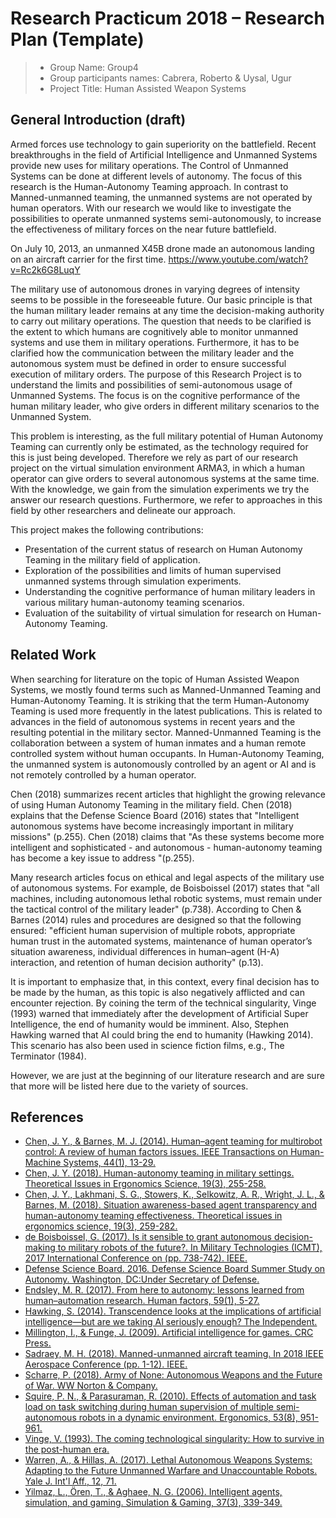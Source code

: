 # Research Practicum 2018 – Research Plan (Template)

> * Group Name: Group4
> * Group participants names: Cabrera, Roberto & Uysal, Ugur
> * Project Title: Human Assisted Weapon Systems

## General Introduction (draft)

Armed forces use technology to gain superiority on the battlefield.  Recent breakthroughs in the field of Artificial Intelligence and Unmanned Systems provide new uses for military operations.
The Control of Unmanned Systems can be done at different levels of autonomy. The focus of this research is the Human-Autonomy Teaming approach. In contrast to Manned-unmanned teaming, the unmanned systems are not operated by human operators. 
With our research we would like to investigate the possibilities to operate unmanned systems semi-autonomously, to increase the effectiveness of military forces on the near future battlefield.

On July 10, 2013, an unmanned X45B drone made an autonomous landing on an aircraft carrier for the first time.
https://www.youtube.com/watch?v=Rc2k6G8LuqY

The military use of autonomous drones in varying degrees of intensity seems to be possible in the foreseeable future.
Our basic principle is that the human military leader remains at any time the decision-making authority to carry out military operations.
The question that needs to be clarified is the extent to which humans are cognitively able to monitor unmanned systems and use them in military operations. 
Furthermore, it has to be clarified how the communication between the military leader and the autonomous system must be defined in order to ensure successful execution of military orders.
The purpose of this Research Project is to understand the limits and possibilities of semi-autonomous usage of Unmanned Systems. 
The focus is on the cognitive performance of the human military leader, who give orders in different military scenarios to the Unmanned System.

This problem is interesting, as the full military potential of Human Autonomy Teaming can currently only be estimated, as the technology required for this is just being developed.
Therefore we rely as part of our research project on the virtual simulation environment ARMA3, in which a human operator can give orders to several autonomous systems at the same time. With the knowledge, we gain from the simulation experiments we try the answer our research questions.
Furthermore, we refer to approaches in this field by other researchers and delineate our approach.

This project makes the following contributions:
* Presentation of the current status of research on Human Autonomy Teaming in the military field of application.
* Exploration of the possibilities and limits of human supervised unmanned systems through simulation experiments.
* Understanding the cognitive performance of human military leaders in various military human-autonomy teaming scenarios.
* Evaluation of the suitability of virtual simulation for research on Human-Autonomy Teaming.

## Related Work

When searching for literature on the topic of Human Assisted Weapon Systems, we mostly found terms such as Manned-Unmanned Teaming and Human-Autonomy Teaming. 
It is striking that the term Human-Autonomy Teaming is used more frequently in the latest publications. 
This is related to advances in the field of autonomous systems in recent years and the resulting potential in the military sector. 
Manned-Unmanned Teaming is the collaboration between a system of human inmates and a human remote controlled system without human occupants. 
In Human-Autonomy Teaming, the unmanned system is autonomously controlled by an agent or AI and is not remotely controlled by a human operator.

Chen (2018) summarizes recent articles that highlight the growing relevance of using Human Autonomy Teaming in the military field. 
Chen (2018) explains that the Defense Science Board (2016) states that "Intelligent autonomous systems have become increasingly important in military missions" (p.255). 
Chen (2018) claims that "As these systems become more intelligent and sophisticated - and autonomous - human-autonomy teaming has become a key issue to address "(p.255).

Many research articles focus on ethical and legal aspects of the military use of autonomous systems. 
For example, de Boisboissel (2017) states that "all machines, including autonomous lethal robotic systems, must remain under the tactical control of the military leader" (p.738). 
According to Chen & Barnes (2014) rules and procedures are designed so that the following ensured: "efficient human supervision of multiple robots, appropriate human trust in the automated systems, maintenance of human operator’s situation awareness, individual differences in human–agent (H-A) interaction, and retention of human decision authority" (p.13). 

It is important to emphasize that, in this context, every final decision has to be made by the human, as this topic is also negatively afflicted and can encounter rejection. 
By coining the term of the technical singularity, Vinge (1993) warned that immediately after the development of Artificial Super Intelligence, the end of humanity would be imminent. 
Also, Stephen Hawking warned that AI could bring the end to humanity (Hawking 2014). This scenario has also been used in science fiction films, e.g., The Terminator (1984).

However, we are just at the beginning of our literature research and are sure that more will be listed here due to the variety of sources.

## References 

* [Chen, J. Y., & Barnes, M. J. (2014). Human–agent teaming for multirobot control: A review of human factors issues. IEEE Transactions on Human-Machine Systems, 44(1), 13-29.](https://ieeexplore.ieee.org/document/6697830/)
* [Chen, J. Y. (2018). Human-autonomy teaming in military settings. Theoretical Issues in Ergonomics Science, 19(3), 255-258.](https://www.tandfonline.com/doi/abs/10.1080/1463922X.2017.1397229)
* [Chen, J. Y., Lakhmani, S. G., Stowers, K., Selkowitz, A. R., Wright, J. L., & Barnes, M. (2018). Situation awareness-based agent transparency and human-autonomy teaming effectiveness. Theoretical issues in ergonomics science, 19(3), 259-282.](https://www.tandfonline.com/doi/abs/10.1080/1463922X.2017.1315750)
* [de Boisboissel, G. (2017). Is it sensible to grant autonomous decision-making to military robots of the future?. In Military Technologies (ICMT), 2017 International Conference on (pp. 738-742). IEEE.](https://ieeexplore.ieee.org/document/7988854/)
* [Defense Science Board. 2016. Defense Science Board Summer Study on Autonomy. Washington, DC:Under Secretary of Defense.](https://www.hsdl.org/?view&did=794641)
* [Endsley, M. R. (2017). From here to autonomy: lessons learned from human–automation research. Human factors, 59(1), 5-27.](http://journals.sagepub.com/doi/10.1177/0018720816681350)
* [Hawking, S. (2014). Transcendence looks at the implications of artificial intelligence—but are we taking AI seriously enough? The Independent.](https://www.independent.co.uk/news/science/stephen-hawking-transcendence-looks-at-the-implications-of-artificial-intelligence-but-are-we-taking-9313474.html)
* [Millington, I., & Funge, J. (2009). Artificial intelligence for games. CRC Press.](https://www.crcpress.com/Artificial-Intelligence-for-Games/Millington-Millington-Funge/p/book/9780123747310)
* [Sadraey, M. H. (2018). Manned-unmanned aircraft teaming. In 2018 IEEE Aerospace Conference (pp. 1-12). IEEE.](https://ieeexplore.ieee.org/document/8396747/)
* [Scharre, P. (2018). Army of None: Autonomous Weapons and the Future of War. WW Norton & Company.](https://books.google.com/books?hl=de&lr=&id=sjMsDwAAQBAJ&oi=fnd&pg=PT7&dq=Army+of+None&ots=T8z0gGG0IW&sig=nIZIAWaqnNoPhMiFCTqo5gdNHeY#v=onepage&q=Army%20of%20None&f=false)
* [Squire, P. N., & Parasuraman, R. (2010). Effects of automation and task load on task switching during human supervision of multiple semi-autonomous robots in a dynamic environment. Ergonomics, 53(8), 951-961.](https://www.tandfonline.com/doi/full/10.1080/00140139.2010.489969)
* [Vinge, V. (1993). The coming technological singularity: How to survive in the post-human era.](https://edoras.sdsu.edu/~vinge/misc/singularity.html)
* [Warren, A., & Hillas, A. (2017). Lethal Autonomous Weapons Systems: Adapting to the Future Unmanned Warfare and Unaccountable Robots. Yale J. Int'l Aff., 12, 71.](https://heinonline.org/HOL/LandingPage?handle=hein.journals/yaljoina12&div=12&id=&page=)
* [Yilmaz, L., Ören, T., & Aghaee, N. G. (2006). Intelligent agents, simulation, and gaming. Simulation & Gaming, 37(3), 339-349.](http://journals.sagepub.com/doi/abs/10.1177/1046878106289089)
